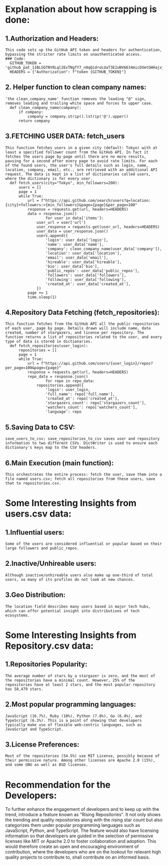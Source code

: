 # Explanation about how scrapping is done:
  ## 1.Authorization and Headers: 
    This code sets up the GitHub API token and headers for authentication, bypassing the stricter rate limits on unauthenticated access.
    ### Code:
      GITHUB_TOKEN = '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'
      HEADERS = {"Authorization": f"token {GITHUB_TOKEN}"}
  
  ## 2. Helper function to clean company names: 
    'the clean_company_name' function removes the leading "@" sign, removes leading and trailing white space and forces to upper case.
      def clean_company_name(company):
          if company:
              company = company.strip().lstrip('@').upper()
          return company
     
  ## 3.FETCHING USER DATA: fetch_users
    This function fetches users in a given city (default: Tokyo) with at least a specified follower count from the GitHub API. In fact it fetches the users page by page until there are no more results, pausing for a second after every page to avoid rate limits. For each of the found users, the user's full details such as login, name, location, company, email, etc., are retrieved with an additional API request. The data is kept in a list of dictionaries called users, where the dictionary is for every user.
      def fetch_users(city="Tokyo", min_followers=200):
          users = []
          page = 1
          while True:
              url = f"https://api.github.com/search/users?q=location:{city}+followers:>{min_followers}&page={page}&per_page=100"
              response = requests.get(url, headers=HEADERS)
              data = response.json()
                      for user in data['items']:
                  user_url = user['url']
                  user_response = requests.get(user_url, headers=HEADERS)
                  user_data = user_response.json()
                  users.append({
                      'login': user_data['login'],
                      'name': user_data['name'],
                      'company': clean_company_name(user_data['company']),
                      'location': user_data['location'],
                      'email': user_data['email'],
                      'hireable': user_data['hireable'],
                      'bio': user_data['bio'],
                      'public_repos': user_data['public_repos'],
                      'followers': user_data['followers'],
                      'following': user_data['following'],
                      'created_at': user_data['created_at'],
                  })
              page += 1
              time.sleep(1)
  
  ## 4.Repository Data Fetching (fetch_repositories):
    This function fetches from the GitHub API all the public repositories of each user, page by page. Details drawn will include name, date created, number of stargazers, and license per repository. The function returns a list of repositories related to the user, and every type of data is stored in dictionaries.
      def fetch_repositories(user_login):
          repositories = []
          page = 1
          while True:
              url = f"https://api.github.com/users/{user_login}/repos?per_page=100&page={page}"
              response = requests.get(url, headers=HEADERS)
              repo_data = response.json()
                      for repo in repo_data:
                  repositories.append({
                      'login': user_login,
                      'full_name': repo['full_name'],
                      'created_at': repo['created_at'],
                      'stargazers_count': repo['stargazers_count'],
                      'watchers_count': repo['watchers_count'],
                      'language': repo
  
  ## 5.Saving Data to CSV:
    save_users_to_csv; save_repositories_to_csv saves user and repository information to two different CSVs. DictWriter is used to ensure each dictionary's keys map to the CSV headers. 
  
  ## 6.Main Execution (main function): 
    This orchestrates the entire process: fetch the user, save them into a file named users.csv; fetch all repositories from these users, save that to repositories.csv.


# Some Interesting Insights from users.csv data:
  ## 1.Influential users: 
    Some of the users are considered influential or popular based on their large followers and public_repos.
  ## 2.Inactive/Unhireable users:
    Although inactive/unhireable users also make up one-third of total users, so many of its profiles do not look at new chances.
  ## 3.Geo Distribution: 
    The location field describes many users based in major tech hubs, which can offer potential insight into distributions of tech ecosystems.


# Some Interesting Insights from Repository.csv data:
  ## 1.Repositories Popularity: 
    The average number of stars by a stargazer is zero, and the most of the repositories have a minimal count. However, 25% of the repositories have at least 2 stars, and the most popular repository has 58,479 stars.
  ## 2.Most popular programming languages: 
    JavaScript (16.7%), Ruby (10%), Python (7.8%), Go (6.4%), and TypeScript (6.3%). This is a point of showing that developers typically make use of flexible web-centric languages, such as JavaScript and TypeScript.
  ## 3.License Preferences:
    Most of the repositories (54.5%) use MIT License, possibly because of their permissive nature. Among other licenses are Apache 2.0 (15%), and some GNU as well as BSD licenses.


# Recommendation for the Developers:
To further enhance the engagement of developers and to keep up with the trend, introduce a feature known as "Rising Repositories". It not only shows the trending and quality repositories along with the rising star count but also categorizes them under popular programming languages such as JavaScript, Python, and TypeScript. The feature would also have licensing information so that developers are guided in the selection of permissive licenses like MIT or Apache 2.0 to foster collaboration and adoption. This would therefore create an open and encouraging environment of contribution, where the developers who are on the lookout for relevant high quality projects to contribute to, shall contribute on an informed basis.
